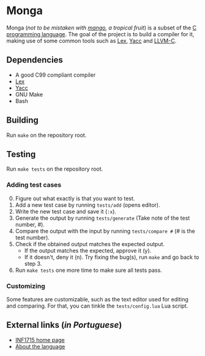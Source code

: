 # Monga

Monga (*not to be mistaken with [mango](https://en.wikipedia.org/wiki/Mango), a tropical fruit*)
is a subset of the [C programming language](https://en.wikipedia.org/wiki/C_(programming_language)).
The goal of the project is to build a compiler for it, making use of some common tools such as
[Lex](http://dinosaur.compilertools.net/lex/index.html),
[Yacc](http://dinosaur.compilertools.net/yacc/index.html) and
[LLVM-C](http://llvm.org/doxygen/group__LLVMC.html).

## Dependencies

* A good C99 compliant compiler
* [Lex](http://dinosaur.compilertools.net/lex/index.html)
* [Yacc](http://dinosaur.compilertools.net/yacc/index.html)
* GNU Make
* Bash

## Building

Run `make` on the repository root.

## Testing

Run `make tests` on the repository root.

### Adding test cases

0. Figure out what exactly is that you want to test.
1. Add a new test case by running `tests/add` (opens editor).
2. Write the new test case and save it (`:x`).
3. Generate the output by running `tests/generate` (Take note of the test number, #).
4. Compare the output with the input by running `tests/compare #` (# is the test number).
5. Check if the obtained output matches the expected output.
   * If the output matches the expected, approve it (y).
   * If it doesn't, deny it (n). Try fixing the bug(s), run `make` and go back to step 3.
6. Run `make tests` one more time to make sure all tests pass.

### Customizing

Some features are customizable, such as the text editor used for editing and comparing.
For that, you can tinkle the `tests/config.lua` Lua script.

## External links (*in Portuguese*)

* [INF1715 home page](http://www.inf.puc-rio.br/~roberto/comp/)
* [About the language](http://www.inf.puc-rio.br/~roberto/comp/lang.html)
